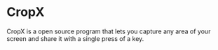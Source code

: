 # CropX
CropX is a open source program that lets you capture any area of your screen and share it with a single press of a key.
